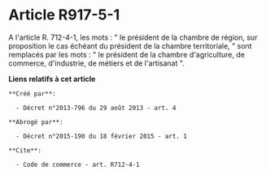 # Article R917-5-1

A l'article R. 712-4-1, les mots : " le président de la chambre de région, sur proposition le cas échéant du président de la
chambre territoriale, " sont remplacés par les mots : " le président de la chambre d'agriculture, de commerce, d'industrie,
de métiers et de l'artisanat ".

**Liens relatifs à cet article**

	**Créé par**:

	  - Décret n°2013-796 du 29 août 2013 - art. 4

	**Abrogé par**:

	  - Décret n°2015-190 du 18 février 2015 - art. 1

	**Cite**:

	  - Code de commerce - art. R712-4-1
